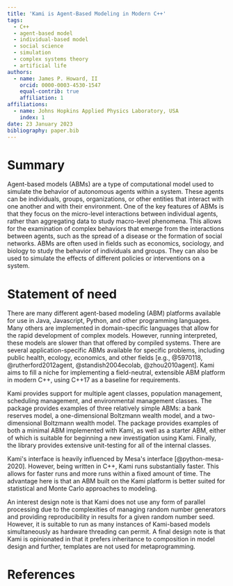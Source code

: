 ```yaml
---
title: 'Kami is Agent-Based Modeling in Modern C++'
tags:
  - C++
  - agent-based model
  - individual-based model
  - social science
  - simulation
  - complex systems theory
  - artificial life
authors:
  - name: James P. Howard, II
    orcid: 0000-0003-4530-1547
    equal-contrib: true
    affiliation: 1
affiliations:
  - name: Johns Hopkins Applied Physics Laboratory, USA
    index: 1
date: 23 January 2023
bibliography: paper.bib
---
```


# Summary

Agent-based models (ABMs) are a type of computational model used
to simulate the behavior of autonomous agents within a system. These
agents can be individuals, groups, organizations, or other entities
that interact with one another and with their environment. One of
the key features of ABMs is that they focus on the micro-level
interactions between individual agents, rather than aggregating
data to study macro-level phenomena. This allows for the examination
of complex behaviors that emerge from the interactions between
agents, such as the spread of a disease or the formation of social
networks. ABMs are often used in fields such as economics, sociology,
and biology to study the behavior of individuals and groups. They
can also be used to simulate the effects of different policies or
interventions on a system.

# Statement of need

There are many different agent-based modeling (ABM) platforms
available for use in Java, Javascript, Python, and other programming
languages. Many others are implemented in domain-specific languages
that allow for the rapid development of complex models. However,
running interpreted, these models are slower than that offered by
compiled systems. There are several application-specific ABMs
available for specific problems, including public health, ecology,
economics, and other fields  [e.g., @5970118, @rutherford2012agent,
@standish2004ecolab, @zhou2010agent]. Kami aims to fill a niche
for implementing a field-neutral, extensible ABM platform in modern
C++, using C++17 as a baseline for requirements.

Kami provides support for multiple agent classes, population
management, scheduling management, and environmental management
classes. The package provides examples of three relatively simple
ABMs: a bank reserves model, a one-dimensional Boltzmann wealth
model, and a two-dimensional Boltzmann wealth model. The package
provides examples of both a minimal ABM implemented with Kami, as
well as a starter ABM, either of which is suitable for beginning a
new investigation using Kami. Finally, the library provides extensive
unit-testing for all of the internal classes.

Kami's interface is heavily influenced by Mesa's interface
[@python-mesa-2020]. However, being written in C++, Kami runs
substantially faster. This allows for faster runs and more runs
within a fixed amount of time. The advantage here is that an ABM
built on the Kami platform is better suited for statistical and
Monte Carlo approaches to modeling.

An interest design note is that Kami does not use any form of
parallel processing due to the complexities of managing random
number generators and providing reproducibility in results for a
given random number seed. However, it is suitable to run as many
instances of Kami-based models simultaneously as hardware threading
can permit. A final design note is that Kami is opinionated in
that it prefers inheritance to composition in model design and
further, templates are not used for metaprogramming.

# References